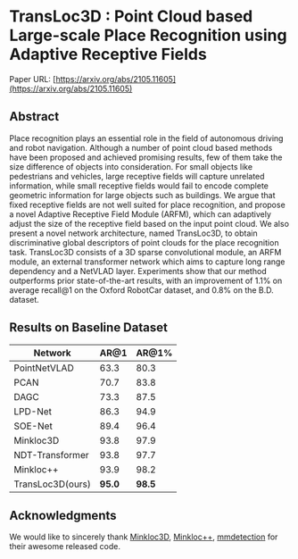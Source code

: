 # TransLoc3D : Point Cloud based Large-scale Place Recognition using Adaptive Receptive Fields

Paper URL: [https://arxiv.org/abs/2105.11605](https://arxiv.org/abs/2105.11605)

## Abstract

Place recognition plays an essential role in the field of autonomous driving and robot navigation. Although a number of point cloud based methods have been proposed and achieved promising results, few of them take the size difference of objects into consideration. For small objects like pedestrians and vehicles, large receptive fields will capture unrelated information, while small receptive fields would fail to encode complete geometric information for large objects such as buildings. We argue that fixed receptive fields are not well suited for place recognition, and propose a novel Adaptive Receptive Field Module (ARFM), which can adaptively adjust the size of the receptive field based on the input point cloud. We also present a novel network architecture, named TransLoc3D, to obtain discriminative global descriptors of point clouds for the place recognition task. TransLoc3D consists of a 3D sparse convolutional module, an ARFM module, an external transformer network which aims to capture long range dependency and a NetVLAD layer. Experiments show that our method outperforms prior state-of-the-art results, with an improvement of 1.1\% on average recall@1 on the Oxford RobotCar dataset, and 0.8\% on the B.D. dataset.

## Results on Baseline Dataset

| Network          | AR@1     | AR@1\%   |
| ---------------- | -------- | -------- |
| PointNetVLAD     | 63.3     | 80.3     |
| PCAN             | 70.7     | 83.8     |
| DAGC             | 73.3     | 87.5     |
| LPD-Net          | 86.3     | 94.9     |
| SOE-Net          | 89.4     | 96.4     |
| Minkloc3D        | 93.8     | 97.9     |
| NDT-Transformer  | 93.8     | 97.7     |
| Minkloc++        | 93.9     | 98.2     |
| TransLoc3D(ours) | **95.0** | **98.5** |

## Acknowledgments

We would like to sincerely thank [Minkloc3D](https://github.com/jac99/MinkLoc3D), [Minkloc++](https://github.com/jac99/MinkLocMultimodal), [mmdetection](https://github.com/open-mmlab/mmdetection) for their awesome released code.
